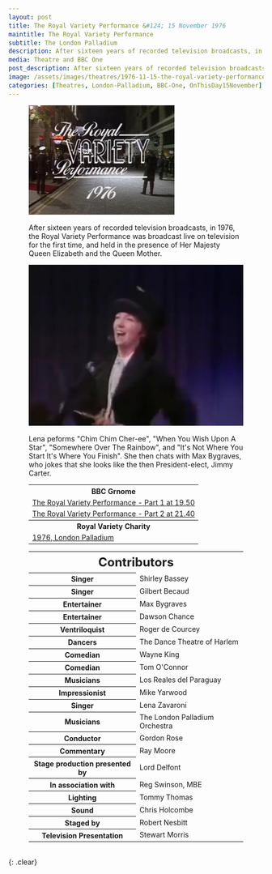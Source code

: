 ```yaml
---
layout: post
title: The Royal Variety Performance &#124; 15 November 1976
maintitle: The Royal Variety Performance
subtitle: The London Palladium
description: After sixteen years of recorded television broadcasts, in 1976, the Royal Variety Performance was broadcast live on television for the first time, and held in the presence of Her Majesty Queen Elizabeth and the Queen Mother.
media: Theatre and BBC One
post_description: After sixteen years of recorded television broadcasts, in 1976, the Royal Variety Performance was broadcast live on television for the first time, and held in the presence of Her Majesty Queen Elizabeth and the Queen Mother.
image: /assets/images/theatres/1976-11-15-the-royal-variety-performance.jpg
categories: [Theatres, London-Palladium, BBC-One, OnThisDay15November]
---
```


<figure class="fig1">
<img src="/assets/images/theatres/1976-11-15-the-royal-variety-performance-01.jpg" class="full-width">
<figcaption>
<p>After sixteen years of recorded television broadcasts, in 1976, the Royal Variety Performance was broadcast live on television for the first time, and held in the presence of Her Majesty Queen Elizabeth and the Queen Mother.</p>
</figcaption>
<img src="/assets/images/theatres/1976-11-15-the-royal-variety-performance-02.jpg" class="full-width">
<figcaption>
<p>Lena peforms "Chim Chim Cher-ee", "When You Wish Upon A Star", "Somewhere Over The Rainbow", and "It's Not Where You Start It's Where You Finish". She then chats with Max Bygraves, who jokes that she looks like the then President-elect, Jimmy Carter.</p>
</figcaption>
<table>
<tr><th>BBC Grnome</th></tr>
<tr><td><a href="https://genome.ch.bbc.co.uk/schedules/bbcone/london/1976-11-15#at-19.50">The Royal Variety Performance - Part 1 at 19.50</a></td></tr>
<tr><td><a href="https://genome.ch.bbc.co.uk/schedules/bbcone/london/1976-11-15#at-21.40">The Royal Variety Performance - Part 2 at 21.40</a></td></tr>
<tr><th>Royal Variety Charity</th></tr>
<tr><td><a href="http://www.royalvarietycharity.org/royal-variety-performance/archive/detail/1976-london-palladium">1976, London Palladium</a></td></tr>
</table>
</figure>

<figure class="fig2">
<table>
<tr><th colspan="2" style="font-size:24px;">Contributors</th></tr>
<tr><th>Singer</th><td>Shirley Bassey</td></tr>
<tr><th>Singer</th><td>Gilbert Becaud</td></tr>
<tr><th>Entertainer</th><td>Max Bygraves</td></tr>
<tr><th>Entertainer</th><td>Dawson Chance</td></tr>
<tr><th>Ventriloquist</th><td>Roger de Courcey</td></tr>
<tr><th>Dancers</th><td>The Dance Theatre of Harlem</td></tr>
<tr><th>Comedian</th><td>Wayne King</td></tr>
<tr><th>Comedian</th><td>Tom O'Connor</td></tr>
<tr><th>Musicians</th><td>Los Reales del Paraguay</td></tr>
<tr><th>Impressionist</th><td>Mike Yarwood</td></tr>
<tr><th>Singer</th><td>Lena Zavaroni</td></tr>
<tr><th>Musicians</th><td>The London Palladium Orchestra</td></tr>
<tr><th>Conductor</th><td>Gordon Rose</td></tr>
<tr><th>Commentary</th><td>Ray Moore</td></tr>
<tr><th>Stage production presented by</th><td>Lord Delfont</td></tr>
<tr><th>In association with</th><td>Reg Swinson, MBE</td></tr>
<tr><th>Lighting</th><td>Tommy Thomas</td></tr>
<tr><th>Sound</th><td>Chris Holcombe</td></tr>
<tr><th>Staged by</th><td>Robert Nesbitt</td></tr>
<tr><th>Television Presentation</th><td>Stewart Morris</td></tr>
</table>
</figure>

<br />{: .clear}

